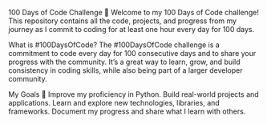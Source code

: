 100 Days of Code Challenge 🚀
Welcome to my 100 Days of Code challenge! This repository contains all the code, projects, and progress from my journey as I commit to coding for at least one hour every day for 100 days.

What is #100DaysOfCode?
The #100DaysOfCode challenge is a commitment to code every day for 100 consecutive days and to share your progress with the community. It’s a great way to learn, grow, and build consistency in coding skills, while also being part of a larger developer community.

My Goals 🎯
Improve my proficiency in Python.
Build real-world projects and applications.
Learn and explore new technologies, libraries, and frameworks.
Document my progress and share what I learn with others.
